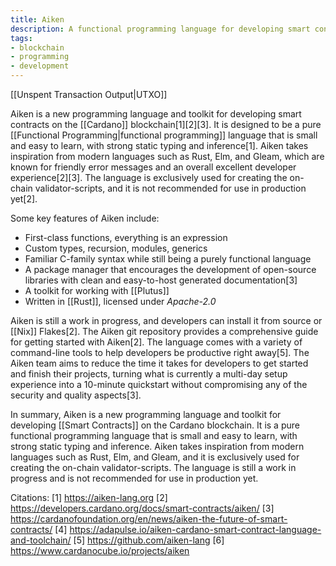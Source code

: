 ```yaml
---
title: Aiken
description: A functional programming language for developing smart contracts on the Cardano blockchain
tags:
- blockchain
- programming
- development
---
```


[[Unspent Transaction Output|UTXO]]

Aiken is a new programming language and toolkit for developing smart contracts on the [[Cardano]] blockchain[1][2][3]. It is designed to be a pure [[Functional Programming|functional programming]] language that is small and easy to learn, with strong static typing and inference[1]. Aiken takes inspiration from modern languages such as Rust, Elm, and Gleam, which are known for friendly error messages and an overall excellent developer experience[2][3]. The language is exclusively used for creating the on-chain validator-scripts, and it is not recommended for use in production yet[2].

Some key features of Aiken include:

- First-class functions, everything is an expression
- Custom types, recursion, modules, generics
- Familiar C-family syntax while still being a purely functional language
- A package manager that encourages the development of open-source libraries with clean and easy-to-host generated documentation[3]
- A toolkit for working with [[Plutus]]
- Written in [[Rust]], licensed under _Apache-2.0_

Aiken is still a work in progress, and developers can install it from source or [[Nix]] Flakes[2]. The Aiken git repository provides a comprehensive guide for getting started with Aiken[2]. The language comes with a variety of command-line tools to help developers be productive right away[5]. The Aiken team aims to reduce the time it takes for developers to get started and finish their projects, turning what is currently a multi-day setup experience into a 10-minute quickstart without compromising any of the security and quality aspects[3].

In summary, Aiken is a new programming language and toolkit for developing [[Smart Contracts]] on the Cardano blockchain. It is a pure functional programming language that is small and easy to learn, with strong static typing and inference. Aiken takes inspiration from modern languages such as Rust, Elm, and Gleam, and it is exclusively used for creating the on-chain validator-scripts. The language is still a work in progress and is not recommended for use in production yet.

Citations:
[1] <https://aiken-lang.org>
[2] <https://developers.cardano.org/docs/smart-contracts/aiken/>
[3] <https://cardanofoundation.org/en/news/aiken-the-future-of-smart-contracts/>
[4] <https://adapulse.io/aiken-cardano-smart-contract-language-and-toolchain/>
[5] <https://github.com/aiken-lang>
[6] <https://www.cardanocube.io/projects/aiken>
